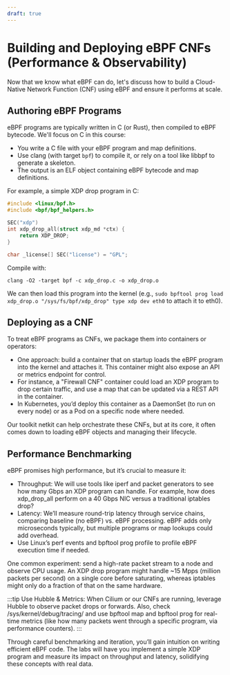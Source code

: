 ```yaml
---
draft: true
---
```


# Building and Deploying eBPF CNFs (Performance & Observability)

Now that we know what eBPF can do, let's discuss how to build a Cloud-Native Network Function (CNF) using eBPF and ensure it performs at scale.

## Authoring eBPF Programs

eBPF programs are typically written in C (or Rust), then compiled to eBPF bytecode. We'll focus on C in this course:
- You write a C file with your eBPF program and map definitions.
- Use clang (with target `bpf`) to compile it, or rely on a tool like libbpf to generate a skeleton.
- The output is an ELF object containing eBPF bytecode and map definitions.

For example, a simple XDP drop program in C:
```c
#include <linux/bpf.h>
#include <bpf/bpf_helpers.h>

SEC("xdp")
int xdp_drop_all(struct xdp_md *ctx) {
    return XDP_DROP;
}

char _license[] SEC("license") = "GPL";
```

Compile with:

```
clang -O2 -target bpf -c xdp_drop.c -o xdp_drop.o
```

We can then load this program into the kernel (e.g., `sudo bpftool prog load xdp_drop.o "/sys/fs/bpf/xdp_drop" type xdp dev eth0` to attach it to eth0).

## Deploying as a CNF

To treat eBPF programs as CNFs, we package them into containers or operators:
- One approach: build a container that on startup loads the eBPF program into the kernel and attaches it. This container might also expose an API or metrics endpoint for control.
- For instance, a "Firewall CNF" container could load an XDP program to drop certain traffic, and use a map that can be updated via a REST API in the container.
- In Kubernetes, you’d deploy this container as a DaemonSet (to run on every node) or as a Pod on a specific node where needed.

Our toolkit netkit can help orchestrate these CNFs, but at its core, it often comes down to loading eBPF objects and managing their lifecycle.

## Performance Benchmarking

eBPF promises high performance, but it’s crucial to measure it:
- Throughput: We will use tools like iperf and packet generators to see how many Gbps an XDP program can handle. For example, how does xdp_drop_all perform on a 40 Gbps NIC versus a traditional iptables drop?
- Latency: We’ll measure round-trip latency through service chains, comparing baseline (no eBPF) vs. eBPF processing. eBPF adds only microseconds typically, but multiple programs or map lookups could add overhead.
- Use Linux’s perf events and bpftool prog profile to profile eBPF execution time if needed.

One common experiment: send a high-rate packet stream to a node and observe CPU usage. An XDP drop program might handle ~15 Mpps (million packets per second) on a single core before saturating, whereas iptables might only do a fraction of that on the same hardware.

:::tip
Use Hubble & Metrics: When Cilium or our CNFs are running, leverage Hubble to observe packet drops or forwards. Also, check /sys/kernel/debug/tracing/ and use bpftool map and bpftool prog for real-time metrics (like how many packets went through a specific program, via performance counters).
:::

Through careful benchmarking and iteration, you’ll gain intuition on writing efficient eBPF code. The labs will have you implement a simple XDP program and measure its impact on throughput and latency, solidifying these concepts with real data.
